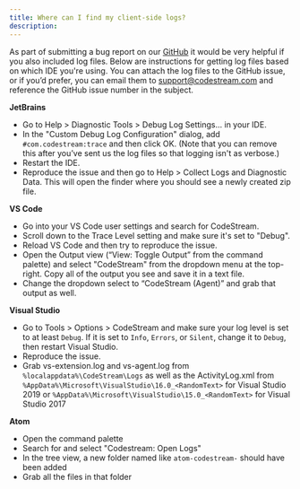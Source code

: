 ```yaml
---
title: Where can I find my client-side logs?
description: 
---
```


As part of submitting a bug report on our
[GitHub](https://github.com/TeamCodeStream/CodeStream/issues) it would be very
helpful if you also included log files. Below are instructions for getting log
files based on which IDE you're using. You can attach the log files to the
GitHub issue, or if you’d prefer, you can email them to support@codestream.com
and reference the GitHub issue number in the subject.

**JetBrains**
- Go to Help > Diagnostic Tools > Debug Log Settings… in your IDE.
- In the "Custom Debug Log Configuration" dialog, add `#com.codestream:trace`
  and then click OK. (Note that you can remove this after you’ve sent us the log
  files so that logging isn't as verbose.)
- Restart the IDE.
- Reproduce the issue and then go to Help > Collect Logs and Diagnostic Data.
  This will open the finder where you should see a newly created zip file.

**VS Code**
- Go into your VS Code user settings and search for CodeStream. 
- Scroll down to the Trace Level setting and make sure it's set to "Debug". 
- Reload VS Code and then try to reproduce the issue. 
- Open the Output view (“View: Toggle Output” from the command palette) and
  select "CodeStream" from the dropdown menu at the top-right. Copy all of the
  output you see and save it in a text file.
- Change the dropdown select to “CodeStream (Agent)” and grab that output as well.

**Visual Studio**
- Go to Tools > Options > CodeStream and make sure your log level is set to at
  least `Debug`. If it is set to `Info`, `Errors`, or `Silent`, change it to
  `Debug`, then restart Visual Studio.
- Reproduce the issue.
- Grab vs-extension.log and vs-agent.log from `%localappdata%\CodeStream\Logs`
  as well as the ActivityLog.xml from
  `%AppData%\Microsoft\VisualStudio\16.0_<RandomText>` for Visual Studio 2019 or
  `%AppData%\Microsoft\VisualStudio\15.0_<RandomText>` for Visual Studio 2017

**Atom**
- Open the command palette
- Search for and select "Codestream: Open Logs"
- In the tree view, a new folder named like `atom-codestream-` should have been added
- Grab all the files in that folder
